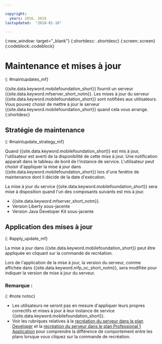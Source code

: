 ```yaml
---

copyright:
  years: 2016, 2018
lastupdated:  "2018-01-18"

---
```


{:new_window: target="_blank"}
{:shortdesc: .shortdesc}
{:screen:.screen}
{:codeblock:.codeblock}

# Maintenance et mises à jour
{: #maintupdates_mf}

{{site.data.keyword.mobilefoundation_short}} fournit un serveur {{site.data.keyword.mfserver_short_notm}}<!-- on {{site.data.keyword.containerlong}} as a container group-->. Les mises à jour du serveur {{site.data.keyword.mobilefoundation_short}} sont notifiées aux utilisateurs. Vous pouvez choisir de mettre à jour le serveur {{site.data.keyword.mobilefoundation_short}} quand cela vous arrange.
{:shortdesc}

## Stratégie de maintenance
{: #maintupdate_strategy_mf}

Quand {{site.data.keyword.mobilefoundation_short}} est mis à jour, l'utilisateur est averti de la disponibilité de cette mise à jour.  Une notification apparaît dans le tableau de bord de l'instance de service. L'utilisateur peut choisir d'appliquer la mise à jour dans {{site.data.keyword.mobilefoundation_short}} lors d'une fenêtre de maintenance dont il décide de la date d'exécution.

La mise à jour du service {{site.data.keyword.mobilefoundation_short}} sera mise à disposition quand l'un des composants suivants est mis à jour.

* {{site.data.keyword.mfserver_short_notm}}.
* Version Liberty sous-jacente
* Version Java Developer Kit sous-jacente


## Application des mises à jour
{: #apply_update_mf}

La mise à jour dans {{site.data.keyword.mobilefoundation_short}} peut être appliquée en cliquant sur la commande de recréation.

Lors de l'application de la mise à jour, la version du serveur, comme affichée dans {{site.data.keyword.mfp_oc_short_notm}}, sera modifiée pour indiquer la version de mise à jour du serveur.

### Remarque :
{: #note notoc}

* Les utilisateurs ne seront pas en mesure d'appliquer leurs propres correctifs et mises à jour à leur instance de service {{site.data.keyword.mobilefoundation_short}}.
* Voir les rubriques relatives à la [recréation du serveur dans le plan Developer](c_using_mfs_p1.html#recreate_mobilefoundation_p1) et la [recréation du serveur dans le plan Professional 1 Application](c_using_mfs_p2.html#recreate_mobilefoundation_p2) pour comprendre la différence de comportement entre les plans lorsque vous cliquez sur la commande de recréation.
